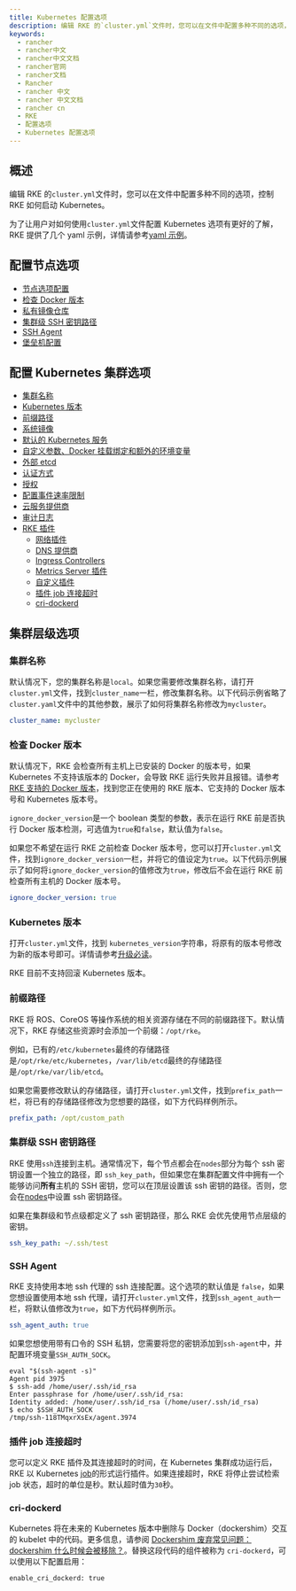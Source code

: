 ```yaml
---
title: Kubernetes 配置选项
description: 编辑 RKE 的`cluster.yml`文件时，您可以在文件中配置多种不同的选项，控制 RKE 如何启动 Kubernetes。
keywords:
  - rancher
  - rancher中文
  - rancher中文文档
  - rancher官网
  - rancher文档
  - Rancher
  - rancher 中文
  - rancher 中文文档
  - rancher cn
  - RKE
  - 配置选项
  - Kubernetes 配置选项
---
```


## 概述

编辑 RKE 的`cluster.yml`文件时，您可以在文件中配置多种不同的选项，控制 RKE 如何启动 Kubernetes。

为了让用户对如何使用`cluster.yml`文件配置 Kubernetes 选项有更好的了解，RKE 提供了几个 yaml 示例，详情请参考[yaml 示例](/docs/rke/example-yamls/_index)。

## 配置节点选项

- [节点选项配置](/docs/rke/config-options/nodes/_index)
- [检查 Docker 版本](#支持的-Docker-版本)
- [私有镜像仓库](/docs/rke/config-options/private-registries/_index)
- [集群级 SSH 密钥路径](#集群级-SSH-密钥路径)
- [SSH Agent](#ssh-agent)
- [堡垒机配置](/docs/rke/config-options/bastion-host/_index)

## 配置 Kubernetes 集群选项

- [集群名称](#集群名称)
- [Kubernetes 版本](#Kubernetes-版本)
- [前缀路径](#前缀路径)
- [系统镜像](/docs/rke/config-options/system-images/_index)
- [默认的 Kubernetes 服务](/docs/rke/config-options/services/_index)
- [自定义参数、Docker 挂载绑定和额外的环境变量](/docs/rke/config-options/services/services-extras/_index)
- [外部 etcd](/docs/rke/config-options/services/external-etcd/_index)
- [认证方式](/docs/rke/config-options/authentication/_index)
- [授权](/docs/rke/config-options/authorization/_index)
- [配置事件速率限制](/docs/rke/config-options/rate-limiting/_index)
- [云服务提供商](/docs/rke/config-options/cloud-providers/_index)
- [审计日志](/docs/rke/config-options/audit-log/_index)
- [RKE 插件](/docs/rke/config-options/add-ons/_index)
  - [网络插件](/docs/rke/config-options/add-ons/network-plugins/_index)
  - [DNS 提供商](/docs/rke/config-options/add-ons/dns/_index)
  - [Ingress Controllers](/docs/rke/config-options/add-ons/ingress-controllers/_index)
  - [Metrics Server 插件](/docs/rke/config-options/add-ons/metrics-server/_index)
  - [自定义插件](/docs/rke/config-options/add-ons/user-defined-add-ons/_index)
  - [插件 job 连接超时](#插件-job-超时)
  - [cri-dockerd](#cri-dockerd)

## 集群层级选项

### 集群名称

默认情况下，您的集群名称是`local`。如果您需要修改集群名称，请打开`cluster.yml`文件，找到`cluster_name`一栏，修改集群名称。以下代码示例省略了`cluster.yaml`文件中的其他参数，展示了如何将集群名称修改为`mycluster`。

```yaml
cluster_name: mycluster
```

### 检查 Docker 版本

默认情况下，RKE 会检查所有主机上已安装的 Docker 的版本号，如果 Kubernetes 不支持该版本的 Docker，会导致 RKE 运行失败并且报错。请参考[RKE 支持的 Docker 版本](https://github.com/rancher/rke/blob/master/docker/docker.go#L37-L41)，找到您正在使用的 RKE 版本、它支持的 Docker 版本号和 Kubernetes 版本号。

`ignore_docker_version`是一个 boolean 类型的参数，表示在运行 RKE 前是否执行 Docker 版本检测，可选值为`true`和`false`，默认值为`false`。

如果您不希望在运行 RKE 之前检查 Docker 版本号，您可以打开`cluster.yml`文件，找到`ignore_docker_version`一栏，并将它的值设定为`true`。以下代码示例展示了如何将`ignore_docker_version`的值修改为`true`，修改后不会在运行 RKE 前检查所有主机的 Docker 版本号。

```yaml
ignore_docker_version: true
```

### Kubernetes 版本

打开`cluster.yml`文件，找到 `kubernetes_version`字符串，将原有的版本号修改为新的版本号即可。详情请参考[升级必读](/docs/rke/upgrades/_index)。

RKE 目前不支持回滚 Kubernetes 版本。

### 前缀路径

RKE 将 ROS、CoreOS 等操作系统的相关资源存储在不同的前缀路径下。默认情况下，RKE 存储这些资源时会添加一个前缀：`/opt/rke`。

例如，已有的`/etc/kubernetes`最终的存储路径是`/opt/rke/etc/kubernetes`，`/var/lib/etcd`最终的存储路径是`/opt/rke/var/lib/etcd`。

如果您需要修改默认的存储路径，请打开`cluster.yml`文件，找到`prefix_path`一栏，将已有的存储路径修改为您想要的路径，如下方代码样例所示。

```yaml
prefix_path: /opt/custom_path
```

### 集群级 SSH 密钥路径

RKE 使用`ssh`连接到主机。通常情况下，每个节点都会在`nodes`部分为每个 ssh 密钥设置一个独立的路径，即 `ssh_key_path`，但如果您在集群配置文件中拥有一个能够访问**所有**主机的 SSH 密钥，您可以在顶层设置该 ssh 密钥的路径。否则，您会在[nodes](/docs/rke/config-options/nodes/_index)中设置 ssh 密钥路径。

如果在集群级和节点级都定义了 ssh 密钥路径，那么 RKE 会优先使用节点层级的密钥。

```yaml
ssh_key_path: ~/.ssh/test
```

### SSH Agent

RKE 支持使用本地 ssh 代理的 ssh 连接配置。这个选项的默认值是 `false`，如果您想设置使用本地 ssh 代理，请打开`cluster.yml`文件，找到`ssh_agent_auth`一栏，将默认值修改为`true`，如下方代码样例所示。

```yaml
ssh_agent_auth: true
```

如果您想使用带有口令的 SSH 私钥，您需要将您的密钥添加到`ssh-agent`中，并配置环境变量`SSH_AUTH_SOCK`。

```shell
eval "$(ssh-agent -s)"
Agent pid 3975
$ ssh-add /home/user/.ssh/id_rsa
Enter passphrase for /home/user/.ssh/id_rsa:
Identity added: /home/user/.ssh/id_rsa (/home/user/.ssh/id_rsa)
$ echo $SSH_AUTH_SOCK
/tmp/ssh-118TMqxrXsEx/agent.3974
```

### 插件 job 连接超时

您可以定义 RKE 插件及其连接超时的时间，在 Kubernetes 集群成功运行后，RKE 以 Kubernetes [job](https://kubernetes.io/docs/concepts/workloads/controllers/jobs-run-to-completion/)的形式运行插件。如果连接超时，RKE 将停止尝试检索 job 状态，超时的单位是秒。默认超时值为`30`秒。

### cri-dockerd

Kubernetes 将在未来的 Kubernetes 版本中删除与 Docker（dockershim）交互的 kubelet 中的代码。更多信息，请参阅 [Dockershim 废弃常见问题：dockershim 什么时候会被移除？](https://kubernetes.io/blog/2020/12/02/dockershim-faq/#when-will-dockershim-be-removed)。替换这段代码的组件被称为 `cri-dockerd`，可以使用以下配置启用：

```
enable_cri_dockerd: true
```
